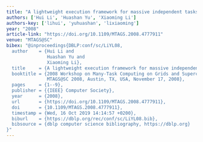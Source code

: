 ```yaml
---
title: "A lightweight execution framework for massive independent tasks"
authors: ['Hui Li', 'Huashan Yu', 'Xiaoming Li']
authors-key: ['lihui', 'yuhuashan', 'lixiaoming']
year: "2008"
article-link: "https://doi.org/10.1109/MTAGS.2008.4777911"
venue: "MTAGS@SC"
bibex: "@inproceedings{DBLP:conf/sc/LiYL08,
  author    = {Hui Li and
               Huashan Yu and
               Xiaoming Li},
  title     = {A lightweight execution framework for massive independent tasks},
  booktitle = {2008 Workshop on Many-Task Computing on Grids and Supercomputers,
               MTAGS@SC 2008, Austin, TX, USA, November 17, 2008},
  pages     = {1--9},
  publisher = {{IEEE} Computer Society},
  year      = {2008},
  url       = {https://doi.org/10.1109/MTAGS.2008.4777911},
  doi       = {10.1109/MTAGS.2008.4777911},
  timestamp = {Wed, 16 Oct 2019 14:14:57 +0200},
  biburl    = {https://dblp.org/rec/conf/sc/LiYL08.bib},
  bibsource = {dblp computer science bibliography, https://dblp.org}
}"
---
```

